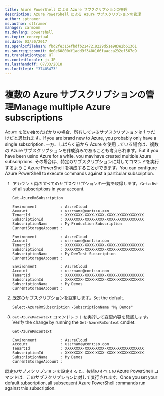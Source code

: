 ```yaml
---
title: Azure PowerShell による Azure サブスクリプションの管理
description: Azure PowerShell による Azure サブスクリプションの管理
author: sptramer
ms.author: sttramer
manager: carmonm
ms.devlang: powershell
ms.topic: conceptual
ms.date: 03/30/2017
ms.openlocfilehash: fbd2fe315efbdfb2147218229d51e983e2b61361
ms.sourcegitcommit: de0e60800df1add9f3400166faacca202ef567d9
ms.translationtype: HT
ms.contentlocale: ja-JP
ms.lasthandoff: 07/03/2018
ms.locfileid: "37406473"
---
```

# <a name="manage-multiple-azure-subscriptions"></a><span data-ttu-id="d00e6-103">複数の Azure サブスクリプションの管理</span><span class="sxs-lookup"><span data-stu-id="d00e6-103">Manage multiple Azure subscriptions</span></span>

<span data-ttu-id="d00e6-104">Azure を使い始めたばかりの場合、所有しているサブスクリプションは 1 つだけだと思われます。</span><span class="sxs-lookup"><span data-stu-id="d00e6-104">If you are brand new to Azure, you probably only have a single subscription.</span></span> <span data-ttu-id="d00e6-105">一方、しばらく前から Azure を使用している場合は、複数の Azure サブスクリプションを作成済みであることも考えられます。</span><span class="sxs-lookup"><span data-stu-id="d00e6-105">But if you have been using Azure for a while, you may have created multiple Azure subscriptions.</span></span> <span data-ttu-id="d00e6-106">その場合は、特定のサブスクリプションに対してコマンドを実行するように Azure PowerShell を構成することができます。</span><span class="sxs-lookup"><span data-stu-id="d00e6-106">You can configure Azure PowerShell to execute commands against a particular subscription.</span></span>

1. <span data-ttu-id="d00e6-107">アカウント内のすべてのサブスクリプションの一覧を取得します。</span><span class="sxs-lookup"><span data-stu-id="d00e6-107">Get a list of all subscriptions in your account.</span></span>

    ```azurepowershell-interactive
    Get-AzureRmSubscription
    ```

    ```output
    Environment           : AzureCloud
    Account               : username@contoso.com
    TenantId              : XXXXXXXX-XXXX-XXXX-XXXX-XXXXXXXXXXXX
    SubscriptionId        : XXXXXXXX-XXXX-XXXX-XXXX-XXXXXXXXXXXX
    SubscriptionName      : My Production Subscription
    CurrentStorageAccount :

    Environment           : AzureCloud
    Account               : username@contoso.com
    TenantId              : XXXXXXXX-XXXX-XXXX-XXXX-XXXXXXXXXXXX
    SubscriptionId        : XXXXXXXX-XXXX-XXXX-XXXX-XXXXXXXXXXXX
    SubscriptionName      : My DevTest Subscription
    CurrentStorageAccount :

    Environment           : AzureCloud
    Account               : username@contoso.com
    TenantId              : XXXXXXXX-XXXX-XXXX-XXXX-XXXXXXXXXXXX
    SubscriptionId        : XXXXXXXX-XXXX-XXXX-XXXX-XXXXXXXXXXXX
    SubscriptionName      : My Demos
    CurrentStorageAccount :
    ```

2. <span data-ttu-id="d00e6-108">既定のサブスクリプションを設定します。</span><span class="sxs-lookup"><span data-stu-id="d00e6-108">Set the default.</span></span>

    ```azurepowershell-interactive
    Select-AzureRmSubscription -SubscriptionName "My Demos"
    ```

3. <span data-ttu-id="d00e6-109">`Get-AzureRmContext` コマンドレットを実行して変更内容を確認します。</span><span class="sxs-lookup"><span data-stu-id="d00e6-109">Verify the change by running the `Get-AzureRmContext` cmdlet.</span></span>

    ```azurepowershell-interactive
    Get-AzureRmContext
    ```

    ```output
    Environment           : AzureCloud
    Account               : username@contoso.com
    TenantId              : XXXXXXXX-XXXX-XXXX-XXXX-XXXXXXXXXXXX
    SubscriptionId        : XXXXXXXX-XXXX-XXXX-XXXX-XXXXXXXXXXXX
    SubscriptionName      : My Demos
    CurrentStorageAccount :
    ```

<span data-ttu-id="d00e6-110">既定のサブスクリプションを設定すると、後続のすべての Azure PowerShell コマンドは、このサブスクリプションに対して実行されます。</span><span class="sxs-lookup"><span data-stu-id="d00e6-110">Once you set your default subscription, all subsequent Azure PowerShell commands run against this subscription.</span></span>
